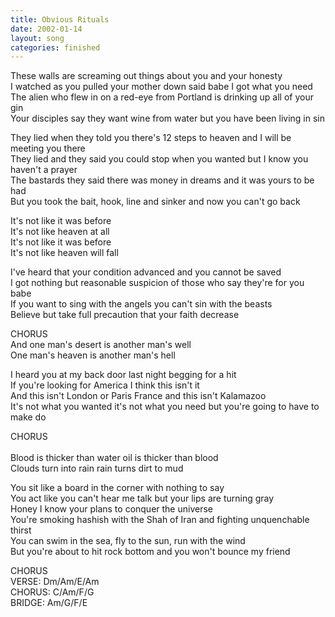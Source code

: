 ```yaml
---
title: Obvious Rituals
date: 2002-01-14
layout: song
categories: finished
---
```

These walls are screaming out things about you and your honesty  
I watched as you pulled your mother down said babe I got what you need  
The alien who flew in on a red-eye from Portland is drinking up all of your gin  
Your disciples say they want wine from water but you have been living in sin

They lied when they told you there's 12 steps to heaven and I will be meeting you there  
They lied and they said you could stop when you wanted but I know you haven't a prayer  
The bastards they said there was money in dreams and it was yours to be had  
But you took the bait, hook, line and sinker and now you can't go back

<div class="chorus">
  It's not like it was before<br/>
  It's not like heaven at all<br/>
  It's not like it was before<br/>
  It's not like heaven will fall
</div>

I've heard that your condition advanced and you cannot be saved  
I got nothing but reasonable suspicion of those who say they're for you babe  
If you want to sing with the angels you can't sin with the beasts  
Believe but take full precaution that your faith decrease

<div class="chorus">CHORUS</div>

<div class="chorus">
  And one man's desert is another man's well<br/>
  One man's heaven is another man's hell
</div>

I heard you at my back door last night begging for a hit  
If you're looking for America I think this isn't it  
And this isn't London or Paris France and this isn't Kalamazoo  
It's not what you wanted it's not what you need but you're going to have to make do

<div class="chorus">
  CHORUS<br/>
  <br/>
  Blood is thicker than water oil is thicker than blood<br/>
  Clouds turn into rain rain turns dirt to mud
</div>

You sit like a board in the corner with nothing to say  
You act like you can't hear me talk but your lips are turning gray  
Honey I know your plans to conquer the universe  
You're smoking hashish with the Shah of Iran and fighting unquenchable thirst  
You can swim in the sea, fly to the sun, run with the wind  
But you're about to hit rock bottom and you won't bounce my friend

<div class="chorus">CHORUS</div>

<div class="chords">
  VERSE: Dm/Am/E/Am<br/>
  CHORUS: C/Am/F/G<br/>
  BRIDGE: Am/G/F/E
</div>
